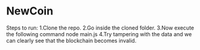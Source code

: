 # NewCoin
Steps to run:
1.Clone the repo.
2.Go inside the cloned folder.
3.Now execute the following command
  node main.js
4.Try tampering with the data and we can clearly see that the blockchain becomes invalid.
